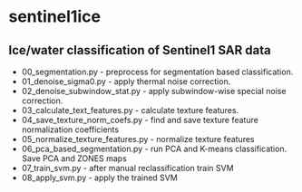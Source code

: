 # sentinel1ice
## Ice/water classification of Sentinel1 SAR data
 * 00_segmentation.py - preprocess for segmentation based classification.
 * 01_denoise_sigma0.py - apply thermal noise correction.
 * 02_denoise_subwindow_stat.py - apply subwindow-wise special noise correction.
 * 03_calculate_text_features.py - calculate texture features.
 * 04_save_texture_norm_coefs.py - find and save texture feature normalization coefficients
 * 05_normalize_texture_features.py - normalize texture features
 * 06_pca_based_segmentation.py - run PCA and K-means classification. Save PCA and ZONES maps
 * 07_train_svm.py - after manual reclassification train SVM
 * 08_apply_svm.py - apply the trained SVM
